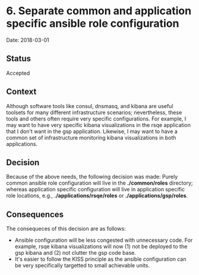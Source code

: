 # 6. Separate common and application specific ansible role configuration

Date: 2018-03-01

## Status

Accepted

## Context

Although software tools like consul, dnsmasq, and kibana are useful toolsets for many different infrastructure scenarios; nevertheless, these tools and others often require very specific configurations.  For example, I may want to have very specific kibana visualizations in the rsqe application that I don't want in the gsp application.  Likewise, I may want to have a common set of infrastructure monitoring kibana visualizations in both applications.


## Decision

Because of the above needs, the following decision was made: Purely common ansible role configuration will live in the **./common/roles** directory; whereas application specific configuration will live in application specific role locations, e.g., **./applications/rsqe/roles** or **./applications/gsp/roles**.

## Consequences

The consequeces of this decision are as follows:
* Ansible configuration will be less congested with unnecessary code.  For example, rsqe kibana visualizations will now (1) not be deployed to the gsp kibana and (2) not clutter the gsp code base.
* It's easier to follow the KISS principle as the ansible configuration can be very specifically targetted to small achievable units.


